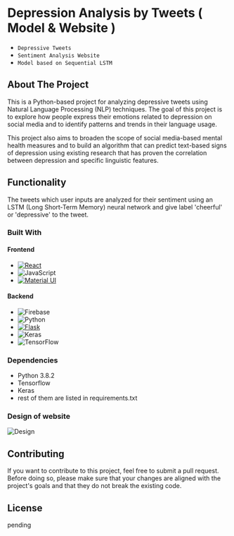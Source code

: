 <a name="readme-top"></a>
# Depression Analysis by Tweets ( Model & Website )
* ` Depressive Tweets `
* ` Sentiment Analysis Website `
* ` Model based on Sequential LSTM `


## About The Project

This is a Python-based project for analyzing depressive tweets using Natural Language Processing (NLP) techniques. The goal of this project is to explore how people express their emotions related to depression on social media and to identify patterns and trends in their language usage.

This project also aims to broaden the scope of social media-based mental health measures and to build an algorithm that can predict text-based signs of depression using existing research that has proven the correlation between depression and specific linguistic features.

## Functionality
The tweets which user inputs are analyzed for their sentiment using an LSTM (Long Short-Term Memory) neural network and give label 'cheerful' or 'depressive' to the tweet.

### Built With

#### Frontend
* [![React][React.js]][React-url]
* ![JavaScript](https://img.shields.io/badge/javascript-%23323330.svg?style=for-the-badge&logo=javascript&logoColor=%23F7DF1E)
* [![Material UI][Material.js]][Material-url]

#### Backend
* ![Firebase](https://img.shields.io/badge/Firebase-039BE5?style=for-the-badge&logo=Firebase&logoColor=white)
* ![Python](https://img.shields.io/badge/python-3670A0?style=for-the-badge&logo=python&logoColor=ffdd54)
* [![Flask][Flask.js]][Flask-url]
* ![Keras](https://img.shields.io/badge/Keras-%23D00000.svg?style=for-the-badge&logo=Keras&logoColor=white)
* ![TensorFlow](https://img.shields.io/badge/TensorFlow-%23FF6F00.svg?style=for-the-badge&logo=TensorFlow&logoColor=white)

### Dependencies
* Python 3.8.2
* Tensorflow
* Keras
* rest of them are listed in requirements.txt

### Design of website

![Design](https://user-images.githubusercontent.com/92613357/230445837-970acb89-12e1-4158-861e-d219514654bf.png)


## Contributing
If you want to contribute to this project, feel free to submit a pull request. Before doing so, please make sure that your changes are aligned with the project's goals and that they do not break the existing code.

## License
pending




[Material.js]: https://img.shields.io/badge/Material--UI-0081CB?style=for-the-badge&logo=mui&logoColor=white
[Material-url]: https://mui.com/
[React.js]: https://img.shields.io/badge/React-20232A?style=for-the-badge&logo=react&logoColor=61DAFB
[React-url]: https://reactjs.org/
[Flask.js]: https://img.shields.io/badge/Flask-000000?style=for-the-badge&logo=flask&logoColor=white
[Flask-url]: https://flask.palletsprojects.com/en/2.2.x/

